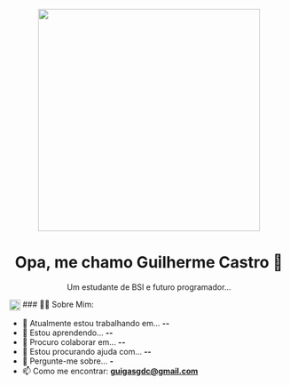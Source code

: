 
<p align="center">
  <img src="https://imgs.search.brave.com/QyjzOpLlPVwPa_geysObxyAPGOaPZ9mmv2WCQ5_Qf0A/rs:fit:860:0:0:0/g:ce/aHR0cHM6Ly9pLnBp/bmltZy5jb20vb3Jp/Z2luYWxzLzcyLzA0/LzI2LzcyMDQyNmEz/ZDE4M2UzYmQ2YWVi/YmJhNWE0MGNmMzY4/LmpwZw" width="400px" />
</p>

<h1 align="center">Opa, me chamo Guilherme Castro 👋</h1>

<p align="center">
  Um estudante de BSI e futuro programador... 
</p>

<p>
  <img src="https://imgs.search.brave.com/PD5rFU3m4TI6e1UFn5c4ak_BKaOGysQDXDwQHkMn7kM/rs:fit:860:0:0:0/g:ce/aHR0cHM6Ly9tZWRp/YS50ZW5vci5jb20v/OGpKR2NNazNERU1B/QUFBbS9nb3JpbGxh/ei0yZC53ZWJw" width="20" style="vertical-align: middle;" />
  ### 👨‍💻 Sobre Mim:
</p>


- 🔭 Atualmente estou trabalhando em... **--**
- 🌱 Estou aprendendo... **--**
- 👯 Procuro colaborar em... **--**
- 🤔 Estou procurando ajuda com... **--**
- 💬 Pergunte-me sobre... **-**
- 📫 Como me encontrar: **guigasgdc@gmail.com**

